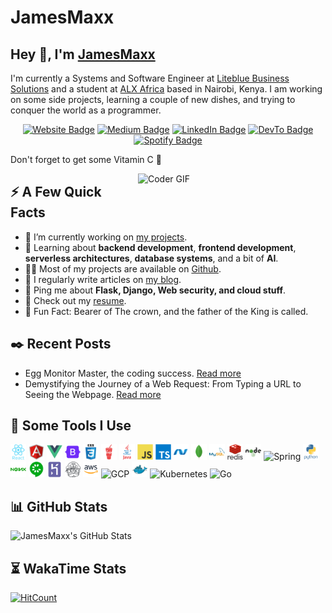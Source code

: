 # JamesMaxx

## Hey 👋, I'm [JamesMaxx](https://jamesmax.tech)

I'm currently a Systems and Software Engineer at [Liteblue Business Solutions](https://www.liteblue.co.ke/) and a student at [ALX Africa](https://alxafrica.com/) based in Nairobi, Kenya. I am working on some side projects, learning a couple of new dishes, and trying to conquer the world as a programmer.

<p align="center">
    <a href="https://jamesmax.tech"><img src="https://img.shields.io/badge/-jamesmax.tech-4E69C8?style=flat-square&amp;labelColor=4E69C8&amp;logo=Firefox&amp;link=https://jamesmax.tech" alt="Website Badge"></a>
    <a href="https://medium.com/@jamesmax"><img src="https://img.shields.io/badge/-@jamesmax-14c767?style=flat-square&amp;labelColor=14c767&amp;logo=Medium&amp;link=https://medium.com/@jamesmax" alt="Medium Badge"></a>
    <a href="https://www.linkedin.com/in/jamesmax/"><img src="https://img.shields.io/badge/-@JamesMax-0077B5?style=flat-square&amp;labelColor=0077B5&amp;logo=LinkedIn&amp;link=https://www.linkedin.com/in/jamesmax/" alt="LinkedIn Badge"></a>
    <a href="https://dev.to/JamesMaxx"><img src="https://img.shields.io/badge/-@JamesMaxx-0A0A0A?style=flat-square&amp;labelColor=0A0A0A&amp;logo=dev.to&amp;link=https://dev.to/JamesMaxx" alt="DevTo Badge"></a>
    <a href="https://open.spotify.com/user/31zro2g6nzkzgraetuqf2i24lis4"><img src="https://img.shields.io/badge/-@JimmyMax-1ED760?style=flat-square&amp;labelColor=fff&amp;logo=Spotify&amp;link=https://open.spotify.com/user/31zro2g6nzkzgraetuqf2i24lis4" alt="Spotify Badge"></a>
</p>

<p>Don't forget to get some Vitamin C 🥕</p>
<img align="right" src="https://media1.giphy.com/media/13HgwGsXF0aiGY/giphy.gif" alt="Coder GIF" width="300" />

## ⚡️ A Few Quick Facts

- 🔭 I’m currently working on [my projects](https://github.com/JamesMaxx/My-Projects).
- 🧐 Learning about **backend development**, **frontend development**, **serverless architectures**, **database systems**, and a bit of **AI**.
- 👨‍💻 Most of my projects are available on [Github](https://github.com/JamesMaxx).
- 📝 I regularly write articles on [my blog](https://medium.com/@jamesmax).
- 💬 Ping me about **Flask, Django, Web security, and cloud stuff**.
- 📙 Check out my [resume](https://github.com/JamesMaxx/JamesMax_Munene.pdf).
- 🎉 Fun Fact: Bearer of The crown, and the father of the King is called.

## ✒️ Recent Posts

- Egg Monitor Master, the coding success. [Read more](https://www.linkedin.com/feed/update/urn:li:activity:7183833330633609216/)
- Demystifying the Journey of a Web Request: From Typing a URL to Seeing the Webpage. [Read more](https://www.linkedin.com/feed/update/urn:li:activity:7183833330633609216/)

## 🚀 Some Tools I Use

<p align="left">
    <img src="https://raw.githubusercontent.com/devicons/devicon/master/icons/react/react-original-wordmark.svg" alt="React" width="25" height="25" />
    <img src="https://raw.githubusercontent.com/devicons/devicon/master/icons/angularjs/angularjs-original.svg" alt="AngularJS" width="25" height="25" />
    <img src="https://raw.githubusercontent.com/devicons/devicon/master/icons/vuejs/vuejs-original.svg" alt="Vue.js" width="25" height="25" />
    <img src="https://raw.githubusercontent.com/devicons/devicon/master/icons/bootstrap/bootstrap-plain.svg" alt="Bootstrap" width="25" height="25" />
    <img src="https://raw.githubusercontent.com/devicons/devicon/master/icons/css3/css3-original-wordmark.svg" alt="CSS3" width="25" height="25" />
    <img src="https://raw.githubusercontent.com/devicons/devicon/master/icons/gulp/gulp-plain.svg" alt="Gulp" width="25" height="25" />
    <img src="https://raw.githubusercontent.com/devicons/devicon/master/icons/java/java-original-wordmark.svg" alt="Java" width="25" height="25" />
    <img src="https://raw.githubusercontent.com/devicons/devicon/master/icons/javascript/javascript-original.svg" alt="JavaScript" width="25" height="25" />
    <img src="https://raw.githubusercontent.com/devicons/devicon/master/icons/typescript/typescript-original.svg" alt="TypeScript" width="25" height="25" />
    <img src="https://raw.githubusercontent.com/devicons/devicon/master/icons/dot-net/dot-net-original.svg" alt=".NET" width="25" height="25" />
    <img src="https://raw.githubusercontent.com/devicons/devicon/master/icons/mongodb/mongodb-original.svg" alt="MongoDB" width="25" height="25" />
    <img src="https://raw.githubusercontent.com/devicons/devicon/master/icons/mysql/mysql-original-wordmark.svg" alt="MySQL" width="25" height="25" />
    <img src="https://raw.githubusercontent.com/devicons/devicon/master/icons/redis/redis-original-wordmark.svg" alt="Redis" width="25" height="25" />
    <img src="https://raw.githubusercontent.com/devicons/devicon/master/icons/nodejs/nodejs-original-wordmark.svg" alt="Node.js" width="25" height="25" />
    <img src="https://www.vectorlogo.zone/logos/springio/springio-icon.svg" alt="Spring" width="25" height="25" />
    <img src="https://raw.githubusercontent.com/devicons/devicon/master/icons/python/python-original-wordmark.svg" alt="Python" width="25" height="25" />
    <img src="https://raw.githubusercontent.com/devicons/devicon/master/icons/nginx/nginx-original.svg" alt="Nginx" width="25" height="25" />
    <img src="https://raw.githubusercontent.com/devicons/devicon/master/icons/cucumber/cucumber-plain.svg" alt="Cucumber" width="25" height="25" />
    <img src="https://raw.githubusercontent.com/devicons/devicon/master/icons/heroku/heroku-plain.svg" alt="Heroku" width="25" height="25" />
    <img src="https://raw.githubusercontent.com/devicons/devicon/master/icons/travis/travis-plain.svg" alt="Travis CI" width="25" height="25" />
    <img src="https://raw.githubusercontent.com/github/explore/80688e429a7d4ef2fca1e82350fe8e3517d3494d/topics/aws/aws.png" alt="AWS" width="25" height="25" />
    <img src="https://www.vectorlogo.zone/logos/google_cloud/google_cloud-icon.svg" alt="GCP" width="25" height="25" />
    <img src="https://raw.githubusercontent.com/devicons/devicon/master/icons/docker/docker-original.svg" alt="Docker" width="25" height="25" />
    <img src="https://www.vectorlogo.zone/logos/kubernetes/kubernetes-icon.svg" alt="Kubernetes" width="25" height="25" />
    <img src="https://cdn.jsdelivr.net/gh/devicons/devicon/icons/go/go-original.svg" alt="Go" width="25" height="25" />
</p>

## 📊 GitHub Stats

<img src="https://github-readme-stats.vercel.app/api?username=JamesMaxx&show_icons=true&count_private=true" alt="JamesMaxx's GitHub Stats" />

## ⏳ WakaTime Stats
<!--START_SECTION:waka-->

<!--END_SECTION:waka-->

<p><a href="http://hits.dwyl.com/JamesMaxx/JamesMaxx/JamesMaxx.svg?style=flat-square"><img src="https://hits.dwyl.com/JamesMaxx/JamesMaxx/JamesMaxx.svg?style=flat-square" alt="HitCount"></a></p>
